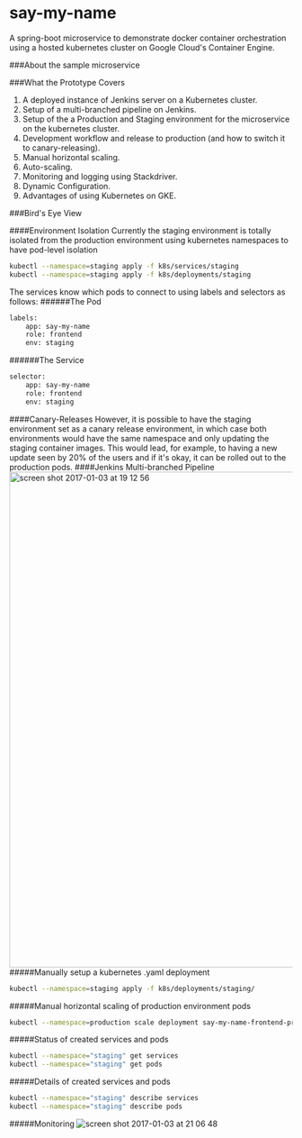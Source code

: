 # say-my-name
A spring-boot microservice to demonstrate docker container orchestration using a hosted kubernetes cluster on Google Cloud's Container Engine.

###About the sample microservice

###What the Prototype Covers
1. A deployed instance of Jenkins server on a Kubernetes cluster.
2. Setup of a multi-branched pipeline on Jenkins.
3. Setup of the a Production and Staging environment for the microservice on the kubernetes cluster.
4. Development workflow and release to production (and how to switch it to canary-releasing).
5. Manual horizontal scaling.
6. Auto-scaling.
7. Monitoring and logging using Stackdriver.
8. Dynamic Configuration.
9. Advantages of using Kubernetes on GKE.

###Bird's Eye View

####Environment Isolation
Currently the staging environment is totally isolated from the production environment using kubernetes namespaces to
have pod-level isolation
```bash
kubectl --namespace=staging apply -f k8s/services/staging
kubectl --namespace=staging apply -f k8s/deployments/staging
```
The services know which pods to connect to using labels and selectors as follows:
######The Pod
```bash
labels:
    app: say-my-name
    role: frontend
    env: staging
```
######The Service
```bash
selector:
    app: say-my-name
    role: frontend
    env: staging
```
####Canary-Releases
However, it is possible to have the staging environment set as a canary release environment, in which case 
both environments would have the same namespace and only updating the staging container images. This would lead, for example,
 to having a new update seen by 20% of the users and if it's okay, it can be rolled out to the production pods.
####Jenkins Multi-branched Pipeline
<img width="880" alt="screen shot 2017-01-03 at 19 12 56" src="https://cloud.githubusercontent.com/assets/9512131/21618084/80643c54-d1e9-11e6-9c28-265f714081bc.png">
#####Manually setup a kubernetes .yaml deployment
```bash
kubectl --namespace=staging apply -f k8s/deployments/staging/
```

#####Manual horizontal scaling of production environment pods
```bash
kubectl --namespace=production scale deployment say-my-name-frontend-production --replicas=4
```

#####Status of created services and pods
```bash
kubectl --namespace="staging" get services
kubectl --namespace="staging" get pods
```

#####Details of created services and pods
```bash
kubectl --namespace="staging" describe services
kubectl --namespace="staging" describe pods
```
#####Monitoring
![screen shot 2017-01-03 at 21 06 48](https://cloud.githubusercontent.com/assets/9512131/21621291/a18d7cba-d1f8-11e6-9a02-8849eaad9160.png)


